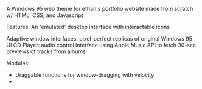 A Windows 95 web theme for ethan's portfolio website made from scratch w/ HTML, CSS, and Javascript

Features:
An 'emulated' desktop interface with interactable icons

Adaptive window interfaces: pixel-perfect replicas of original Windows 95 UI
CD Player: audio control interface using Apple Music API to fetch 30-sec previews of tracks from albums

Modules:
- Draggable functions for window-dragging with velocity
- 
